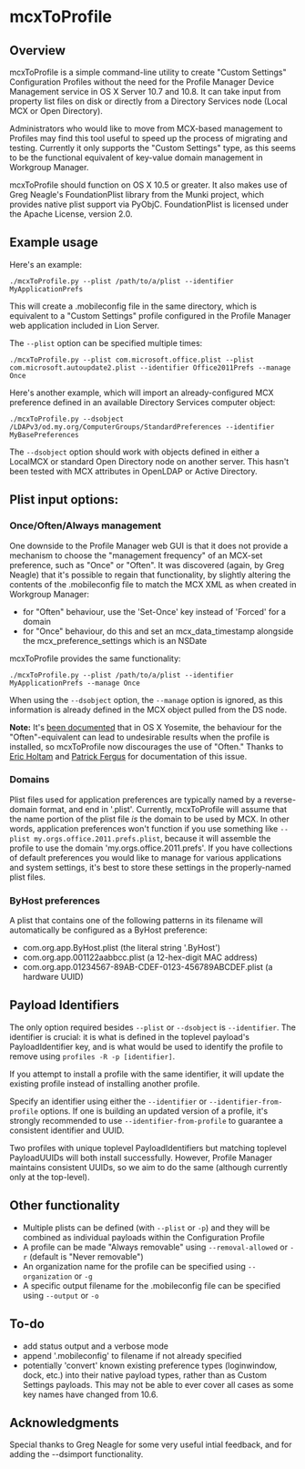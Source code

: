# mcxToProfile

## Overview

mcxToProfile is a simple command-line utility to create "Custom Settings" Configuration Profiles without the need for the Profile Manager Device Management service in OS X Server 10.7 and 10.8. It can take input from property list files on disk or directly from a Directory Services node (Local MCX or Open Directory).

Administrators who would like to move from MCX-based management to Profiles may find this tool useful to speed up the process of migrating and testing. Currently it only supports the "Custom Settings" type, as this seems to be the functional equivalent of key-value domain management in Workgroup Manager.

mcxToProfile should function on OS X 10.5 or greater. It also makes use of Greg Neagle's FoundationPlist library from the Munki project, which provides native plist support via PyObjC. FoundationPlist is licensed under the Apache License, version 2.0.

## Example usage

Here's an example:

`./mcxToProfile.py --plist /path/to/a/plist --identifier MyApplicationPrefs`

This will create a .mobileconfig file in the same directory, which is equivalent to a "Custom Settings" profile configured in the Profile Manager web application included in Lion Server.

The `--plist` option can be specified multiple times:

`./mcxToProfile.py --plist com.microsoft.office.plist --plist com.microsoft.autoupdate2.plist --identifier Office2011Prefs --manage Once`

Here's another example, which will import an already-configured MCX preference defined in an available Directory Services computer object:

`./mcxToProfile.py --dsobject /LDAPv3/od.my.org/ComputerGroups/StandardPreferences --identifier MyBasePreferences`

The `--dsobject` option should work with objects defined in either a LocalMCX or standard Open Directory node on another server. This hasn't been tested with MCX attributes in OpenLDAP or Active Directory.

## Plist input options:

### Once/Often/Always management

One downside to the Profile Manager web GUI is that it does not provide a mechanism to choose the "management frequency" of an MCX-set preference, such as "Once" or "Often". It was discovered (again, by Greg Neagle) that it's possible to regain that functionality, by slightly altering the contents of the .mobileconfig file to match the MCX XML as when created in Workgroup Manager:

- for "Often" behaviour, use the 'Set-Once' key instead of 'Forced' for a domain
- for "Once" behaviour, do this and set an mcx_data_timestamp alongside the mcx_preference_settings which is an NSDate

mcxToProfile provides the same functionality:

`./mcxToProfile.py --plist /path/to/a/plist --identifier MyApplicationPrefs --manage Once`

When using the `--dsobject` option, the `--manage` option is ignored, as this information is already defined in the MCX object pulled from the DS node.

**Note:** It's [been documented](https://osxbytes.wordpress.com/2015/02/25/profile-behavior-changes-in-yosemite) that in OS X Yosemite, the behaviour for the "Often"-equivalent can lead to undesirable results when the profile is installed, so mcxToProfile now discourages the use of "Often." Thanks to [Eric Holtam](https://twitter.com/eholtam) and [Patrick Fergus](https://twitter.com/foigus) for documentation of this issue.

### Domains

Plist files used for application preferences are typically named by a reverse-domain format, and end in '.plist'. Currently, mcxToProfile will assume that the name portion of the plist file _is_ the domain to be used by MCX. In other words, application preferences won't function if you use something like `--plist my.orgs.office.2011.prefs.plist`, because it will assemble the profile to use the domain 'my.orgs.office.2011.prefs'. If you have collections of default preferences you would like to manage for various applications and system settings, it's best to store these settings in the properly-named plist files.

### ByHost preferences

A plist that contains one of the following patterns in its filename will automatically be configured as a ByHost preference:

- com.org.app.ByHost.plist (the literal string '.ByHost')
- com.org.app.001122aabbcc.plist (a 12-hex-digit MAC address)
- com.org.app.01234567-89AB-CDEF-0123-456789ABCDEF.plist (a hardware UUID)


## Payload Identifiers

The only option required besides `--plist` or `--dsobject` is `--identifier`. The identifier is crucial: it is what is defined in the toplevel payload's PayloadIdentifier key, and is what would be used to identify the profile to remove using `profiles -R -p [identifier]`.

If you attempt to install a profile with the same identifier, it will update the existing profile instead of installing another profile.

Specify an identifier using either the `--identifier` or `--identifier-from-profile` options. If one is building an updated version of a profile, it's strongly recommended to use `--identifier-from-profile` to guarantee a consistent identifier and UUID.

Two profiles with unique toplevel PayloadIdentifiers but matching toplevel PayloadUUIDs will both install successfully. However, Profile Manager maintains consistent UUIDs, so we aim to do the same (although currently only at the top-level).


## Other functionality

- Multiple plists can be defined (with `--plist` or `-p`) and they will be combined as individual payloads within the Configuration Profile
- A profile can be made "Always removable" using `--removal-allowed` or `-r` (default is "Never removable")
- An organization name for the profile can be specified using `--organization` or `-g`
- A specific output filename for the .mobileconfig file can be specified using `--output` or `-o`

## To-do

- add status output and a verbose mode
- append '.mobileconfig' to filename if not already specified
- potentially 'convert' known existing preference types (loginwindow, dock, etc.) into their native payload types, rather than as Custom Settings payloads. This may not be able to ever cover all cases as some key names have changed from 10.6.

## Acknowledgments

Special thanks to Greg Neagle for some very useful intial feedback, and for adding the --dsimport functionality.
